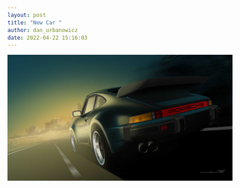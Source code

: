 ```yaml
---
layout: post
title: "New Car "
author: dan_urbanowicz
date: 2022-04-22 15:16:03
---
```

![](/assets/img/uploads/porsche-930_16-9.jpg)